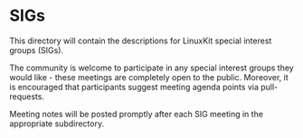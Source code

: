 # SIGs

This directory will contain the descriptions for LinuxKit special interest groups (SIGs).

The community is welcome to participate in any special interest groups they would like - these meetings are completely
open to the public. Moreover, it is encouraged that participants suggest meeting agenda points via pull-requests.

Meeting notes will be posted promptly after each SIG meeting in the appropriate subdirectory.
